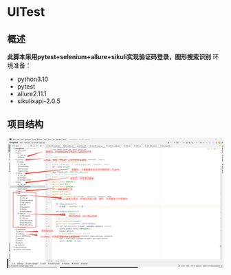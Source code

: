 # UITest
## 概述
**此脚本采用pytest+selenium+allure+sikuli实现验证码登录，图形搜索识别**
环境准备：

* python3.10
* pytest
* allure2.11.1
* sikulixapi-2.0.5

## 项目结构
![Image](./1.png)
